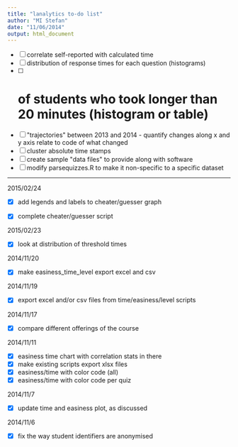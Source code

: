 ```yaml
---
title: "lanalytics to-do list"
author: "MI Stefan"
date: "11/06/2014"
output: html_document
---
```


- [ ] correlate self-reported with calculated time
- [ ] distribution of response times for each question (histograms)
- [ ] # of students who took longer than 20 minutes (histogram or table)
- [ ] "trajectories"  between 2013 and 2014 - quantify changes along x and y axis
        relate to code of what changed
- [ ] cluster absolute time stamps    
- [ ] create sample "data files" to provide along with software 
- [ ] modify parsequizzes.R to make it non-specific to a specific dataset

---------

2015/02/24
- [x] add legends and labels to cheater/guesser graph
- [x] complete cheater/guesser script



2015/02/23

- [x] look at distribution of threshold times


2014/11/20
- [x] make easiness_time_level export excel and csv

2014/11/19
- [x] export excel and/or csv files from time/easiness/level scripts

2014/11/17
- [x] compare different offerings of the course

2014/11/11
- [x] easiness time chart with correlation stats in there
- [x] make existing scripts export xlsx files
- [x] easiness/time with color code (all)
- [x] easiness/time with color code per quiz 

2014/11/7
- [x] update time and easiness plot, as discussed

2014/11/6
- [x] fix the way student identifiers are anonymised

